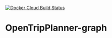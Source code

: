 [![Docker Cloud Build Status](https://img.shields.io/docker/cloud/build/codeformuenster/opentripplanner-graph)](https://hub.docker.com/repository/docker/codeformuenster/opentripplanner-graph)

# OpenTripPlanner-graph
